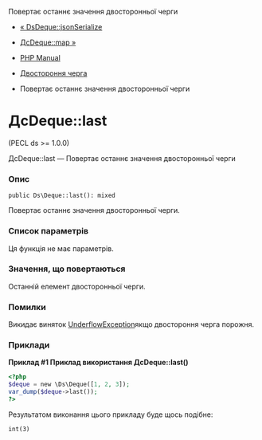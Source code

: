 Повертає останнє значення двосторонньої черги

-   [« DsDeque::jsonSerialize](ds-deque.jsonserialize.html)
    
-   [ДсDeque::map »](ds-deque.map.html)
    
-   [PHP Manual](index.html)
    
-   [Двостороння черга](class.ds-deque.html)
    
-   Повертає останнє значення двосторонньої черги
    

# ДсDeque::last

(PECL ds >= 1.0.0)

ДсDeque::last — Повертає останнє значення двосторонньої черги

### Опис

```methodsynopsis
public Ds\Deque::last(): mixed
```

Повертає останнє значення двосторонньої черги.

### Список параметрів

Ця функція не має параметрів.

### Значення, що повертаються

Останній елемент двосторонньої черги.

### Помилки

Викидає виняток [UnderflowException](class.underflowexception.html)якщо двостороння черга порожня.

### Приклади

**Приклад #1 Приклад використання **ДсDeque::last()****

```php
<?php
$deque = new \Ds\Deque([1, 2, 3]);
var_dump($deque->last());
?>
```

Результатом виконання цього прикладу буде щось подібне:

```
int(3)
```